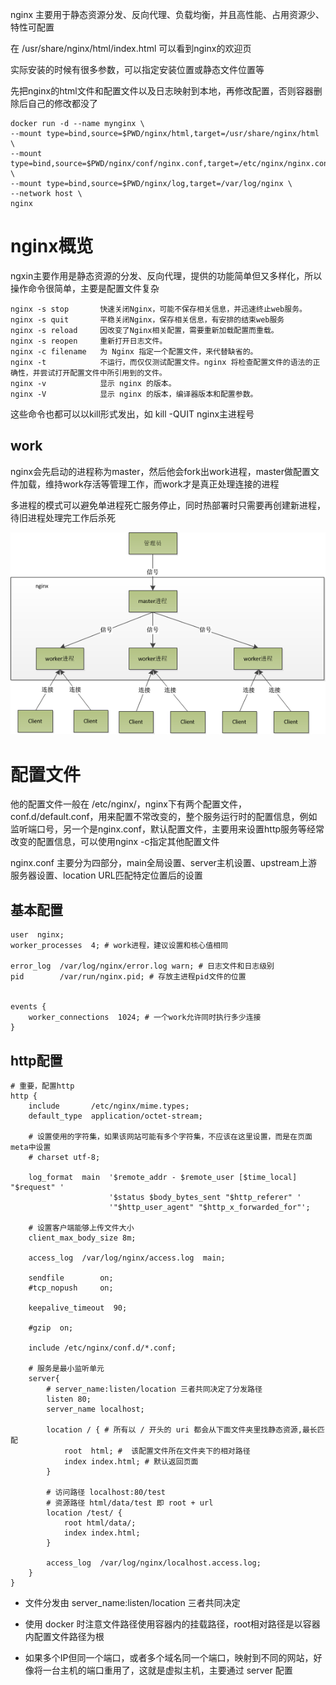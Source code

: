 nginx 主要用于静态资源分发、反向代理、负载均衡，并且高性能、占用资源少、特性可配置

在 /usr/share/nginx/html/index.html 可以看到nginx的欢迎页

实际安装的时候有很多参数，可以指定安装位置或静态文件位置等

先把nginx的html文件和配置文件以及日志映射到本地，再修改配置，否则容器删除后自己的修改都没了

    docker run -d --name mynginx \
    --mount type=bind,source=$PWD/nginx/html,target=/usr/share/nginx/html \
    --mount type=bind,source=$PWD/nginx/conf/nginx.conf,target=/etc/nginx/nginx.conf \
    --mount type=bind,source=$PWD/nginx/log,target=/var/log/nginx \
    --network host \
    nginx 


# nginx概览
ngxin主要作用是静态资源的分发、反向代理，提供的功能简单但又多样化，所以操作命令很简单，主要是配置文件复杂

    nginx -s stop       快速关闭Nginx，可能不保存相关信息，并迅速终止web服务。
    nginx -s quit       平稳关闭Nginx，保存相关信息，有安排的结束web服务
    nginx -s reload     因改变了Nginx相关配置，需要重新加载配置而重载。
    nginx -s reopen     重新打开日志文件。
    nginx -c filename   为 Nginx 指定一个配置文件，来代替缺省的。
    nginx -t            不运行，而仅仅测试配置文件。nginx 将检查配置文件的语法的正确性，并尝试打开配置文件中所引用到的文件。
    nginx -v            显示 nginx 的版本。
    nginx -V            显示 nginx 的版本，编译器版本和配置参数。

这些命令也都可以以kill形式发出，如 kill -QUIT nginx主进程号

## work
nginx会先启动的进程称为master，然后他会fork出work进程，master做配置文件加载，维持work存活等管理工作，而work才是真正处理连接的进程

多进程的模式可以避免单进程死亡服务停止，同时热部署时只需要再创建新进程，待旧进程处理完工作后杀死

![](img/1.png)

# 配置文件
他的配置文件一般在 /etc/nginx/，nginx下有两个配置文件，conf.d/default.conf，用来配置不常改变的，整个服务运行时的配置信息，例如监听端口号，另一个是nginx.conf，默认配置文件，主要用来设置http服务等经常改变的配置信息，可以使用nginx -c指定其他配置文件

nginx.conf 主要分为四部分，main全局设置、server主机设置、upstream上游服务器设置、location URL匹配特定位置后的设置 

## 基本配置
```
user  nginx;
worker_processes  4; # work进程，建议设置和核心值相同

error_log  /var/log/nginx/error.log warn; # 日志文件和日志级别
pid        /var/run/nginx.pid; # 存放主进程pid文件的位置


events {
    worker_connections  1024; # 一个work允许同时执行多少连接
}
```

## http配置
```
# 重要，配置http
http {
    include       /etc/nginx/mime.types;
    default_type  application/octet-stream;

    # 设置使用的字符集，如果该网站可能有多个字符集，不应该在这里设置，而是在页面meta中设置
    # charset utf-8; 
    
    log_format  main  '$remote_addr - $remote_user [$time_local] "$request" '
                      '$status $body_bytes_sent "$http_referer" '
                      '"$http_user_agent" "$http_x_forwarded_for"';

    # 设置客户端能够上传文件大小
    client_max_body_size 8m;
    
    access_log  /var/log/nginx/access.log  main;
    
    sendfile        on;
    #tcp_nopush     on;

    keepalive_timeout  90;

    #gzip  on;

    include /etc/nginx/conf.d/*.conf;
    
    # 服务是最小监听单元    
    server{
        # server_name:listen/location 三者共同决定了分发路径
        listen 80;
        server_name localhost;
        
        location / { # 所有以 / 开头的 uri 都会从下面文件夹里找静态资源,最长匹配
            root  html; #  该配置文件所在文件夹下的相对路径 
            index index.html; # 默认返回页面
        }

        # 访问路径 localhost:80/test
        # 资源路径 html/data/test 即 root + url
        location /test/ {
            root html/data/;
            index index.html;
        }

        access_log  /var/log/nginx/localhost.access.log;    
    }
}
```

- 文件分发由 server_name:listen/location 三者共同决定

- 使用 docker 时注意文件路径使用容器内的挂载路径，root相对路径是以容器内配置文件路径为根

- 如果多个IP但同一个端口，或者多个域名同一个端口，映射到不同的网站，好像将一台主机的端口重用了，这就是虚拟主机，主要通过 server 配置

